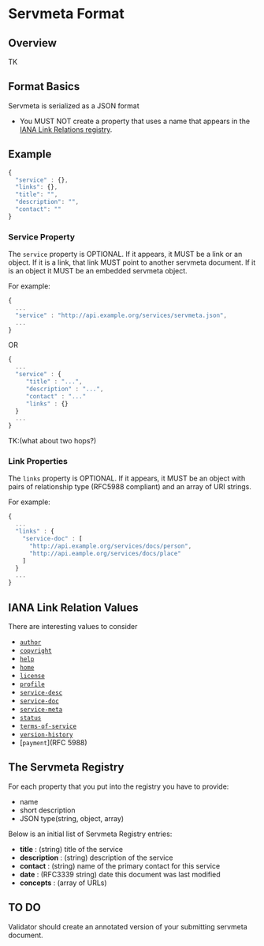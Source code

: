 # Servmeta Format

## Overview
TK

## Format Basics
Servmeta is serialized as a JSON format

 * You MUST NOT create a property that uses a name that appears in the [IANA Link Relations registry](https://www.iana.org/assignments/link-relations/link-relations.xml).


## Example

```javascript
{
  "service" : {},
  "links": {},
  "title": "",
  "description": "",
  "contact": ""
}
```

### Service Property
The `service` property is OPTIONAL. If it appears, it MUST be a link or an object. If it is a link, that link MUST point to another servmeta document. If it is an object it MUST be an embedded servmeta object.

For example:
```javascript
{
  ...
  "service" : "http://api.example.org/services/servmeta.json",
  ...
}
```
OR
```javascript
{
  ...
  "service" : {
     "title" : "...",
     "description" : "...",
     "contact" : "..."
     "links" : {}
  }
  ...
}
```

TK:(what about two hops?)

### Link Properties
The `links` property is OPTIONAL. If it appears, it MUST be an object with pairs of relationship type (RFC5988 compliant) and an array of URI strings.

For example:

```javascript
{
  ...
  "links" : {
    "service-doc" : [
      "http://api.example.org/services/docs/person",
      "http://api.eample.org/services/docs/place"
    ]
  }
  ...
}
```

## IANA Link Relation Values
There are interesting values to consider

 * [`author`](https://www.w3.org/TR/html5/links.html#link-type-author)
 * [`copyright`](http://www.w3.org/TR/1999/REC-html401-19991224)
 * [`help`](http://www.w3.org/TR/html5/links.html#link-type-help)
 * [`home`](https://tools.ietf.org/html/draft-nottingham-json-home)
 * [`license`](http://www.iana.org/go/rfc4946)
 * [`profile`](http://www.iana.org/go/rfc6906)
 * [`service-desc`](https://tools.ietf.org/html/draft-wilde-service-link-rel)
 * [`service-doc`](https://tools.ietf.org/html/draft-wilde-service-link-rel)
 * [`service-meta`](https://tools.ietf.org/html/draft-wilde-service-link-rel)
 * [`status`](https://tools.ietf.org/html/draft-wilde-service-link-rel)
 * [`terms-of-service`](http://www.iana.org/go/rfc6903)
 * [`version-history`](http://www.iana.org/go/rfc5829)
 * [`payment`](RFC 5988)

## The Servmeta Registry
For each property that you put into the registry you have to provide:
 * name
 * short description
 * JSON type(string, object, array)


Below is an initial list of Servmeta Registry entries:
 * **title** : (string) title of the service
 * **description** : (string) description of the service
 * **contact** : (string) name of the primary contact for this service
 * **date** : (RFC3339 string) date this document was last modified
 * **concepts** : (array of URLs)


## TO DO

Validator should create an annotated version of your submitting servmeta document.

